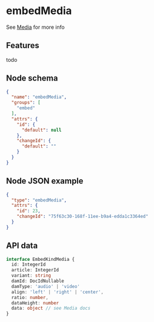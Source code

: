 # embedMedia

See [Media](/editor/media/general/) for more info

## Features
todo



## Node schema

```json
{
  "name": "embedMedia",
  "groups": [
    "embed"
  ],
  "attrs": {
    "id": {
      "default": null
    },
    "changeId": {
      "default": ""
    }
  }
}
```

## Node JSON example

```json
{
  "type": "embedMedia",
  "attrs": {
    "id": 23,
    "changeId": "75f63c30-168f-11ee-b9a4-edda1c3364ed"
  }
}
```

## API data

```ts
interface EmbedKindMedia {
  id: IntegerId
  article: IntegerId
  variant: string
  damId: DocIdNullable
  damType: 'audio' | 'video'
  align: 'left' | 'right' | 'center',
  ratio: number,
  dataHeight: number
  data: object // see Media docs
}
```


